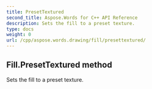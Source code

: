 ```yaml
---
title: PresetTextured
second_title: Aspose.Words for C++ API Reference
description: Sets the fill to a preset texture. 
type: docs
weight: 0
url: /cpp/aspose.words.drawing/fill/presettextured/
---
```

## Fill.PresetTextured method


Sets the fill to a preset texture.

